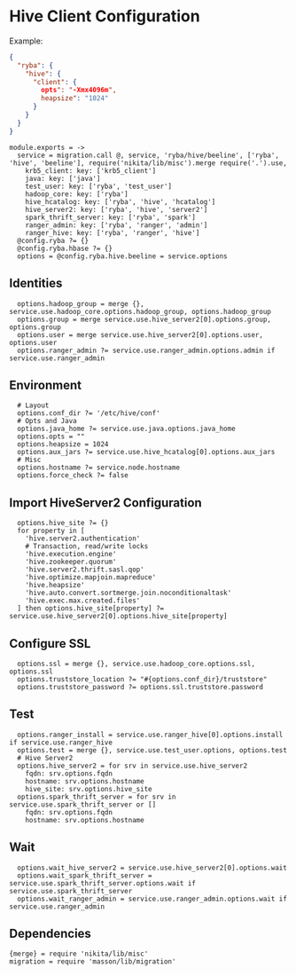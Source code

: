 
# Hive Client Configuration

Example:

```json
{
  "ryba": {
    "hive": {
      "client": {
        opts": "-Xmx4096m",
        heapsize": "1024"
      }
    }
  }
}
```

    module.exports = ->
      service = migration.call @, service, 'ryba/hive/beeline', ['ryba', 'hive', 'beeline'], require('nikita/lib/misc').merge require('.').use,
        krb5_client: key: ['krb5_client']
        java: key: ['java']
        test_user: key: ['ryba', 'test_user']
        hadoop_core: key: ['ryba']
        hive_hcatalog: key: ['ryba', 'hive', 'hcatalog']
        hive_server2: key: ['ryba', 'hive', 'server2']
        spark_thrift_server: key: ['ryba', 'spark']
        ranger_admin: key: ['ryba', 'ranger', 'admin']
        ranger_hive: key: ['ryba', 'ranger', 'hive']
      @config.ryba ?= {}
      @config.ryba.hbase ?= {}
      options = @config.ryba.hive.beeline = service.options

## Identities

      options.hadoop_group = merge {}, service.use.hadoop_core.options.hadoop_group, options.hadoop_group
      options.group = merge service.use.hive_server2[0].options.group, options.group
      options.user = merge service.use.hive_server2[0].options.user, options.user
      options.ranger_admin ?= service.use.ranger_admin.options.admin if service.use.ranger_admin

## Environment

      # Layout
      options.conf_dir ?= '/etc/hive/conf'
      # Opts and Java
      options.java_home ?= service.use.java.options.java_home
      options.opts = ""
      options.heapsize = 1024
      options.aux_jars ?= service.use.hive_hcatalog[0].options.aux_jars
      # Misc
      options.hostname ?= service.node.hostname
      options.force_check ?= false

## Import HiveServer2 Configuration

      options.hive_site ?= {}
      for property in [
        'hive.server2.authentication'
        # Transaction, read/write locks
        'hive.execution.engine'
        'hive.zookeeper.quorum'
        'hive.server2.thrift.sasl.qop'
        'hive.optimize.mapjoin.mapreduce'
        'hive.heapsize'
        'hive.auto.convert.sortmerge.join.noconditionaltask'
        'hive.exec.max.created.files'
      ] then options.hive_site[property] ?= service.use.hive_server2[0].options.hive_site[property]

## Configure SSL

      options.ssl = merge {}, service.use.hadoop_core.options.ssl, options.ssl
      options.truststore_location ?= "#{options.conf_dir}/truststore"
      options.truststore_password ?= options.ssl.truststore.password

## Test

      options.ranger_install = service.use.ranger_hive[0].options.install if service.use.ranger_hive
      options.test = merge {}, service.use.test_user.options, options.test
      # Hive Server2
      options.hive_server2 = for srv in service.use.hive_server2
        fqdn: srv.options.fqdn
        hostname: srv.options.hostname
        hive_site: srv.options.hive_site
      options.spark_thrift_server = for srv in service.use.spark_thrift_server or []
        fqdn: srv.options.fqdn
        hostname: srv.options.hostname

## Wait

      options.wait_hive_server2 = service.use.hive_server2[0].options.wait
      options.wait_spark_thrift_server = service.use.spark_thrift_server.options.wait if service.use.spark_thrift_server
      options.wait_ranger_admin = service.use.ranger_admin.options.wait if service.use.ranger_admin

## Dependencies

    {merge} = require 'nikita/lib/misc'
    migration = require 'masson/lib/migration'
